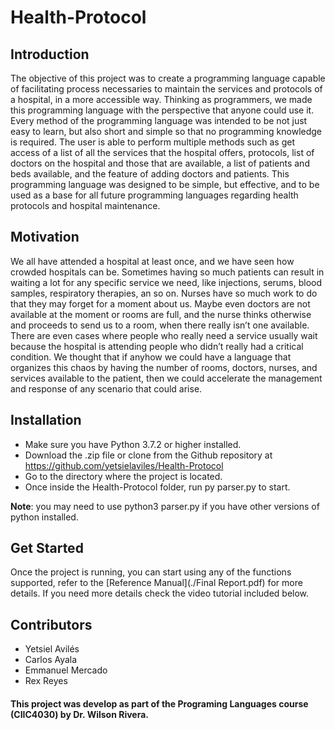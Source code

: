 # Health-Protocol

## Introduction
The objective of this project was to create a programming language capable of  facilitating 
process necessaries to maintain the services and protocols of a hospital, in a more accessible 
way. Thinking as programmers, we made this programming language with the perspective that 
anyone could use it. Every method of the programming language was intended to be not just easy
to learn, but also short and simple so that no programming knowledge is required. The user is 
able to perform multiple methods such as get access of a list of all the services that the 
hospital offers, protocols, list of doctors on the hospital and those that are available, a 
list of patients and beds available, and the feature of adding doctors and patients. This 
programming language was designed to be simple, but effective, and to be used as a base for 
all future programming languages regarding health protocols and hospital maintenance. 

## Motivation
We all have attended a hospital at least once, and we have seen how crowded hospitals can be. 
Sometimes having so much patients can result in waiting a lot for any specific service we need, 
like injections, serums, blood samples, respiratory therapies, an so on. Nurses have so much work 
to do that they may forget for a moment about us. Maybe even doctors are not available at the moment 
or rooms are full, and the nurse thinks otherwise and proceeds to send us to a room, when there really 
isn’t one available. There are even cases where people who really need a service usually wait because 
the hospital is attending people who didn’t really had a critical condition. We thought that if anyhow 
we could have a language that organizes this chaos by having the number of rooms, doctors, nurses, and 
services available to the patient, then we could accelerate the management and response of any scenario 
that could arise. 

## Installation
- Make sure you have Python 3.7.2 or higher installed. 
- Download the .zip file  or clone from the Github repository at https://github.com/yetsielaviles/Health-Protocol
- Go to the directory where the project is located.
- Once inside the Health-Protocol folder, run py parser.py to start.

**Note**: you may need to use python3 parser.py if  you have other versions of python installed.

## Get Started
Once the project is running, you can start using any of the functions supported, refer to the [Reference Manual](./Final Report.pdf) for more details.
If you need more details check the video tutorial included below.

## Contributors
- Yetsiel Avilés 
- Carlos Ayala
- Emmanuel Mercado
- Rex Reyes

#### This project was develop as part of the Programing Languages course (CIIC4030) by Dr. Wilson Rivera.


  





